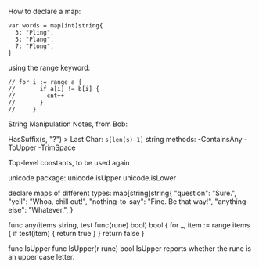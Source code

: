 How to declare a map:
```
var words = map[int]string{
  3: "Pling",
  5: "Plang",
  7: "Plong",
}
```

using the range keyword:
```
// for i := range a {
//       if a[i] != b[i] {
//         cnt++
//       }
//     }
```


String Manipulation Notes, from Bob:

  HasSuffix(s, "?")  >  Last Char: `s[len(s)-1]`
  string methods:
    -ContainsAny
    -ToUpper
    -TrimSpace

  Top-level constants, to be used again


  unicode package:
    unicode.isUpper
    unicode.isLower

  declare maps of different types:
  map[string]string{
    "question":       "Sure.",
    "yell":           "Whoa, chill out!",
    "nothing-to-say": "Fine. Be that way!",
    "anything-else":  "Whatever.",
  }


  func any(items string, test func(rune) bool) bool {
    for _, item := range items {
      if test(item) {
        return true
      }
    }
    return false
  }

  func IsUpper
  func IsUpper(r rune) bool
  IsUpper reports whether the rune is an upper case letter.


